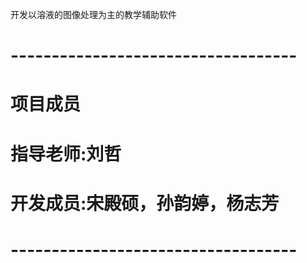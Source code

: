 开发以溶液的图像处理为主的教学辅助软件
# -----------------------------------
#              项目成员
#           指导老师:刘哲
#   开发成员:宋殿硕，孙韵婷，杨志芳
# -----------------------------------
